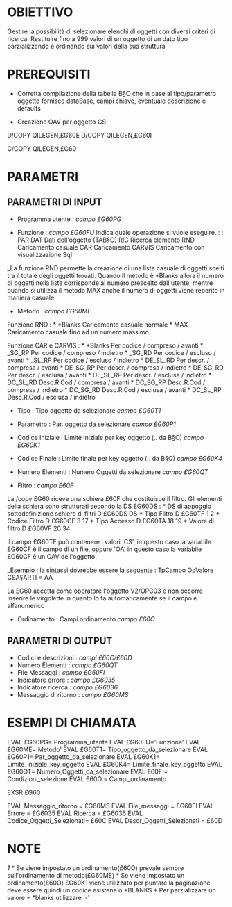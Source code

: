 # OBIETTIVO
Gestire la possibilità di selezionare elenchi di oggetti con diversi criteri di ricerca.  Restituire fino a 999 valori di un oggetto di un dato tipo parzializzando e ordinando sui valori della sua struttura

# PREREQUISITI
- Corretta compilazione della tabella B§O che in base al tipo/parametro oggetto fornisce dataBase, campi chiave, eventuale descrizione e defaults

- Creazione OAV per oggetto CS

D/COPY QILEGEN,£G60E
D/COPY QILEGEN,£G60I

C/COPY QILEGEN,£G60

# PARAMETRI

## PARAMETRI DI INPUT

- Programma utente :  _campo £G60PG_

- Funzione :  _campo £G60FU_  Indica quale operazione si vuole eseguire.
 :  : PAR
DAT       Dati dell'oggetto (TAB§O)
RIC       Ricerca elemento
RND       Caricamento casuale
CAR       Caricamento
CARVIS    Caricamento con visualizzazione Sql

_La funzione RND permette la creazione di una lista casuale di oggetti scelti tra il totale degli oggetti trovati. Quando
il metodo è \*Blanks allora il numero di oggetti nella lista corrisponde al numero prescelto dall'utente, mentre quando si
utilizza il metodo MAX anche il numero di oggetti viene reperito in maniera casuale.


- Metodo :  _campo £G60ME_

Funzione RND : 
 \* \*Blanks   Caricamento casuale normale
 \* MAX        Caricamento casuale fino ad un numero massimo

Funzione CAR e CARVIS : 
 \*  \*Blanks       Per codice / compreso / avanti
 \*   _SG_RP     Per codice / compreso / indietro
 \*   _SG_RD    Per codice / escluso  / avanti
 \*   _SL_RP     Per codice / escluso  / indietro
 \* DE_SL_RD  Per descr. / compresa / avanti
 \* DE_SG_RP  Per descr. / compresa / indietro
 \* DE_SG_RD  Per descr. / esclusa  / avanti
 \* DE_SL_RP   Per descr. / esclusa  / indietro
 \* DC_SL_RD  Desc.R.Cod / compresa / avanti
 \* DC_SG_RP  Desc.R.Cod / compresa / indietro
 \* DC_SG_RD  Desc.R.Cod / esclusa  / avanti
 \* DC_SL_RP  Desc.R.Cod / esclusa  / indietro

- Tipo :  Tipo oggetto da selezionare _campo £G60T1_

- Parametro :  Par. oggetto da selezionare _campo £G60P1_

- Codice Iniziale :   Limite iniziale per key oggetto (.. da B§O) _campo £G60K1_

- Codice Finale :  Limite finale   per key oggetto (.. da B§O) _campo £G60K4_

- Numero Elementi :  Numero Oggetti da selezionare _campo £G60QT_

- Filtro :  _campo £60F_

La /copy £G60 riceve una schiera £60F che costituisce il filtro.
Gli elementi della schiera sono strutturati secondo la DS £G60DS : 
 \* DS di appoggio sottodefinizione schiere di filtri
D £G60DS          DS
 \* Tipo Filtro
D  £G60TF                 1      2
 \* Codice Filtro
D  £G60CF                 3     17
 \* Tipo Accesso
D  £G60TA                18     19
 \* Valore di filtro
D  £G60VF                20     34

il campo £G60TF può contenere i valori 'CS', in questo caso la variabile £G60CF è il campo di un file, oppure 'OA' in questo caso la variabile £G60CF è un OAV dell'oggetto.

_Esempio : 
la sintassi dovrebbe essere la seguente : 
TpCampo          OpValore
CSA§ARTI         = AA

La £G60 accetta come operatore l'oggetto V2/OPC03 e non occorre inserire le virgolette in quanto lo fa automaticamente se il campo è alfanumerico

- Ordinamento :  Campi ordinamento _campo £60O_

## PARAMETRI DI OUTPUT

- Codici e descrizioni :  _campi £60C/£60D_
- Numero Elementi :  _campo £G60QT_
- File Messaggi :  _campo £G60FI_
- Indicatore errore :  _campo £G6035_
- Indicatore ricerca :  _campo £G6036_
- Messaggio di ritorno :  _campo £G60MS_

# ESEMPI DI CHIAMATA

EVAL      £G60PG= Programma_utente
EVAL      £G60FU='Funzione'
EVAL      £G60ME='Metodo'
EVAL      £G60T1= Tipo_oggetto_da_selezionare
EVAL      £G60P1= Par_oggetto_da_selezionare
EVAL      £G60K1= Limite_iniziale_key_oggetto
EVAL      £G60K4= Limite_finale_key_oggetto
EVAL      £G60QT= Numero_Oggetti_da_selezionare
EVAL      £60F  = Condizioni_selezione
EVAL      £60O  = Campi_ordinamento

EXSR      £G60

EVAL      Messaggio_ritorno         = £G60MS
EVAL      File_messaggi             = £G60FI
EVAL      Errore                    = £G6035
EVAL      Ricerca                   = £G6036
EVAL      Codice_Oggetti_Selezionati= £60C
EVAL      Descr_Oggetti_Selezionati = £60D



# NOTE
_1_
 \* Se viene impostato un ordinamento(£60O) prevale sempre
sull'ordinamento di metodo(£G60ME)
 \* Se viene impostato un ordinamento(£60O) £G60K1 viene utilizzato per
puntare la paginazione, deve essere quindi un codice esistene o \*BLANKS
 \* Per parzializzare un valore = \*blanks utilizzare '-'

